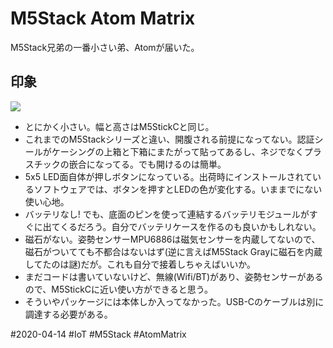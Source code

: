 # M5Stack Atom Matrix
M5Stack兄弟の一番小さい弟、Atomが届いた。

## 印象

![](https://i.gyazo.com/b1f741840a70eba81a8a2afbd7e07f85.jpg)

* とにかく小さい。幅と高さはM5StickCと同じ。
* これまでのM5Stackシリーズと違い、開腹される前提になってない。認証シールがケーシングの上箱と下箱にまたがって貼ってあるし、ネジでなくプラスチックの嵌合になってる。でも開けるのは簡単。
* 5x5 LED面自体が押しボタンになっている。出荷時にインストールされているソフトウェアでは、ボタンを押すとLEDの色が変化する。いままでにない使い心地。
* バッテリなし! でも、底面のピンを使って連結するバッテリモジュールがすぐに出てくるだろう。自分でバッテリケースを作るのも良いかもしれない。
* 磁石がない。姿勢センサーMPU6886は磁気センサーを内蔵してないので、磁石がついてても不都合はないはず(逆に言えばM5Stack Grayに磁石を内蔵してたのは謎)だが。これも自分で接着しちゃえばいいか。
* まだコードは書いていないけど、無線(Wifi/BT)があり、姿勢センサーがあるので、M5StickCに近い使い方ができると思う。
* そういやパッケージには本体しか入ってなかった。USB-Cのケーブルは別に調達する必要がある。

#2020-04-14
#IoT
#M5Stack
#AtomMatrix
